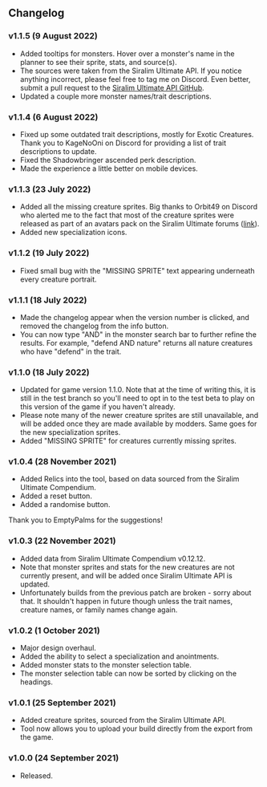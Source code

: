 ## Changelog

### v1.1.5 (9 August 2022)

-   Added tooltips for monsters. Hover over a monster's name in the planner to see their sprite, stats, and source(s).
-   The sources were taken from the Siralim Ultimate API. If you notice anything incorrect, please feel free to tag me on Discord. Even better, submit a pull request to the [Siralim Ultimate API GitHub](https://github.com/rovermicrover/siralim-ultimate-api).
-   Updated a couple more monster names/trait descriptions.

### v1.1.4 (6 August 2022)

-   Fixed up some outdated trait descriptions, mostly for Exotic Creatures. Thank you to KageNoOni on Discord for providing a list of trait descriptions to update.
-   Fixed the Shadowbringer ascended perk description.
-   Made the experience a little better on mobile devices.

### v1.1.3 (23 July 2022)

-   Added all the missing creature sprites. Big thanks to Orbit49 on Discord who alerted me to the fact that most of the creature sprites were released as part of an avatars pack on the Siralim Ultimate forums ([link](https://forums.thylacinestudios.com/t/siralim-ultimate-forum-avatars-profile-pictures/8271)).
-   Added new specialization icons.

### v1.1.2 (19 July 2022)

-   Fixed small bug with the "MISSING SPRITE" text appearing underneath every creature portrait.

### v1.1.1 (18 July 2022)

-   Made the changelog appear when the version number is clicked, and removed the changelog from the info button.
-   You can now type "AND" in the monster search bar to further refine the results. For example, "defend AND nature" returns all nature creatures who have "defend" in the trait.

### v1.1.0 (18 July 2022)

-   Updated for game version 1.1.0. Note that at the time of writing this, it is still in the test branch so you'll need to opt in to the test beta to play on this version of the game if you haven't already.
-   Please note many of the newer creature sprites are still unavailable, and will be added once they are made available by modders. Same goes for the new specialization sprites.
-   Added "MISSING SPRITE" for creatures currently missing sprites.

### v1.0.4 (28 November 2021)

-   Added Relics into the tool, based on data sourced from the Siralim Ultimate Compendium.
-   Added a reset button.
-   Added a randomise button.

Thank you to EmptyPalms for the suggestions!

### v1.0.3 (22 November 2021)

-   Added data from Siralim Ultimate Compendium v0.12.12.
-   Note that monster sprites and stats for the new creatures are not currently present, and will be added once Siralim Ultimate API is updated.
-   Unfortunately builds from the previous patch are broken - sorry about that. It shouldn't happen in future though unless the trait names, creature names, or family names change again.

### v1.0.2 (1 October 2021)

-   Major design overhaul.
-   Added the ability to select a specialization and anointments.
-   Added monster stats to the monster selection table.
-   The monster selection table can now be sorted by clicking on the headings.

### v1.0.1 (25 September 2021)

-   Added creature sprites, sourced from the Siralim Ultimate API.
-   Tool now allows you to upload your build directly from the export from the game.

### v1.0.0 (24 September 2021)

-   Released.
